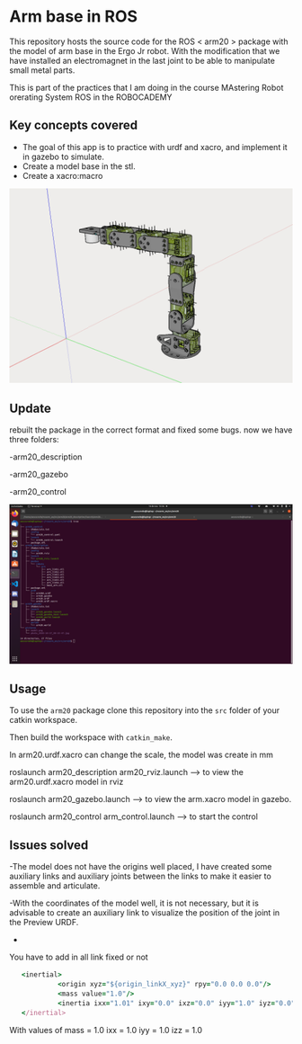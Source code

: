 # Arm base in ROS #

This repository hosts the source code for the ROS < arm20 > package with the model of arm base in the Ergo Jr robot. With the modification that we have installed an electromagnet in the last joint to be able to manipulate small metal parts.

This is part of the practices that I am doing in the course MAstering Robot orerating System ROS in the ROBOCADEMY


## Key concepts covered ##
- The goal of this app is to practice with urdf and xacro, and implement it in gazebo to simulate.
- Create a model base in the stl.
- Create a xacro:macro


![image info](./arm20/pictures/model.png)

## Update ##

rebuilt the package in the correct format and fixed some bugs. now we have three folders:

-arm20_description

-arm20_gazebo

-arm20_control

![image info](./arm20/pictures/tree.png)


## Usage ## 


To use the `arm20` package clone this repository into the `src` folder of your catkin workspace.

Then build the workspace with `catkin_make`.


In arm20.urdf.xacro can change the scale, the model was create in mm



roslaunch arm20_description arm20_rviz.launch --> to view the arm20.urdf.xacro model in rviz

roslaunch arm20_gazebo.launch   --> to view the arm.xacro model in gazebo.

roslaunch arm20_control arm_control.launch --> to start the control 

## Issues solved ##

-The model does not have the origins well placed, I have created some auxiliary links and auxiliary joints between the links to make it easier to assemble and articulate.

-With the coordinates of the model well, it is not necessary, but it is advisable to create an auxiliary link to visualize the position of the joint in the Preview URDF. 

- 
You have to add in all link fixed or not 
```ruby
   <inertial>
            <origin xyz="${origin_linkX_xyz}" rpy="0.0 0.0 0.0"/>
            <mass value="1.0"/>
            <inertia ixx="1.01" ixy="0.0" ixz="0.0" iyy="1.0" iyz="0.0" izz="1.0"/>
   </inertial>
 ```  
        
With values of mass = 1.0 ixx = 1.0 iyy = 1.0 izz = 1.0





